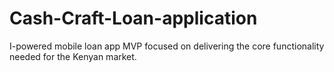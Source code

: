 # Cash-Craft-Loan-application
I-powered mobile loan app MVP focused on delivering the core functionality needed for the Kenyan market.
